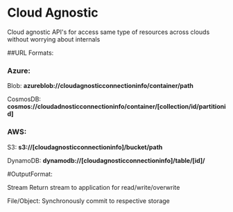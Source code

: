 # Cloud Agnostic
Cloud agnostic API's for access same type of resources across clouds without worrying about internals

##URL Formats:
### Azure:

Blob: **azureblob://cloudagnosticconnectioninfo/container/path**

CosmosDB: **cosmos://cloudadnosticconnectioninfo/container/[collection/id/partitionid]**

### AWS:

S3: **s3://[cloudagnosticconnectioninfo]/bucket/path**

DynamoDB: **dynamodb://[cloudagnosticconnectioninfo]/table/[id]/**


#OutputFormat:

Stream
  Return stream to application for read/write/overwrite

File/Object:
  Synchronously commit to respective storage
